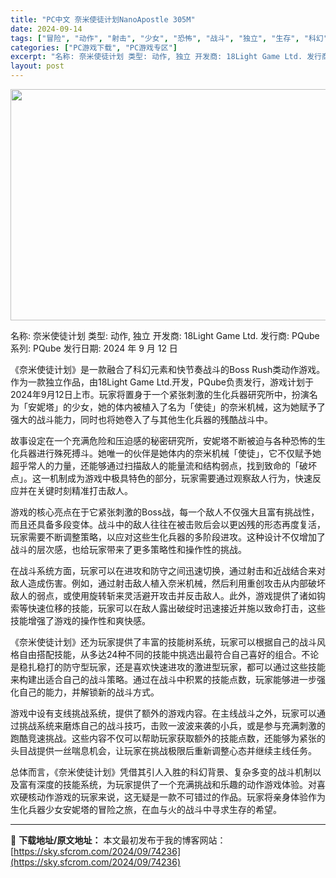 ```yaml
---
title: "PC中文 奈米使徒计划NanoApostle 305M"
date: 2024-09-14
tags: ["冒险", "动作", "射击", "少女", "恐怖", "战斗", "独立", "生存", "科幻"]
categories: ["PC游戏下载", "PC游戏专区"]
excerpt: "名称: 奈米使徒计划 类型: 动作, 独立 开发商: 18Light Game Ltd. 发行商: PQube 系列: PQube 发行日期: 2024 年 9 月 12 日 《奈米使徒计划》是一款融合了科幻元素和快节奏战斗的Boss Rush类动作游戏。作为一款独立作品，由18Light Game&hellip;"
layout: post
---
```


<img class="aligncenter size-full wp-image-74237" src="https://sky.sfcrom.com/wp-content/uploads/2024/09/2024091408062912.webp" alt="" width="660" height="370" />

名称: 奈米使徒计划
类型: 动作, 独立
开发商: 18Light Game Ltd.
发行商: PQube
系列: PQube
发行日期: 2024 年 9 月 12 日

《奈米使徒计划》是一款融合了科幻元素和快节奏战斗的Boss Rush类动作游戏。作为一款独立作品，由18Light Game Ltd.开发，PQube负责发行，游戏计划于2024年9月12日上市。玩家将置身于一个紧张刺激的生化兵器研究所中，扮演名为「安妮塔」的少女，她的体内被植入了名为「使徒」的奈米机械，这为她赋予了强大的战斗能力，同时也将她卷入了与其他生化兵器的残酷战斗中。

故事设定在一个充满危险和压迫感的秘密研究所，安妮塔不断被迫与各种恐怖的生化兵器进行殊死搏斗。她唯一的伙伴是她体内的奈米机械「使徒」，它不仅赋予她超乎常人的力量，还能够通过扫描敌人的能量流和结构弱点，找到致命的「破坏点」。这一机制成为游戏中极具特色的部分，玩家需要通过观察敌人行为，快速反应并在关键时刻精准打击敌人。

游戏的核心亮点在于它紧张刺激的Boss战，每一个敌人不仅强大且富有挑战性，而且还具备多段变体。战斗中的敌人往往在被击败后会以更凶残的形态再度复活，玩家需要不断调整策略，以应对这些生化兵器的多阶段进攻。这种设计不仅增加了战斗的层次感，也给玩家带来了更多策略性和操作性的挑战。

在战斗系统方面，玩家可以在进攻和防守之间迅速切换，通过射击和近战结合来对敌人造成伤害。例如，通过射击敌人植入奈米机械，然后利用重创攻击从内部破坏敌人的弱点，或使用旋转斩来灵活避开攻击并反击敌人。此外，游戏提供了诸如钩索等快速位移的技能，玩家可以在敌人露出破绽时迅速接近并施以致命打击，这些技能增强了游戏的操作性和爽快感。

《奈米使徒计划》还为玩家提供了丰富的技能树系统，玩家可以根据自己的战斗风格自由搭配技能，从多达24种不同的技能中挑选出最符合自己喜好的组合。不论是稳扎稳打的防守型玩家，还是喜欢快速进攻的激进型玩家，都可以通过这些技能来构建出适合自己的战斗策略。通过在战斗中积累的技能点数，玩家能够进一步强化自己的能力，并解锁新的战斗方式。

游戏中设有支线挑战系统，提供了额外的游戏内容。在主线战斗之外，玩家可以通过挑战系统来磨炼自己的战斗技巧，击败一波波来袭的小兵，或是参与充满刺激的跑酷竞速挑战。这些内容不仅可以帮助玩家获取额外的技能点数，还能够为紧张的头目战提供一丝喘息机会，让玩家在挑战极限后重新调整心态并继续主线任务。

总体而言，《奈米使徒计划》凭借其引人入胜的科幻背景、复杂多变的战斗机制以及富有深度的技能系统，为玩家提供了一个充满挑战和乐趣的动作游戏体验。对喜欢硬核动作游戏的玩家来说，这无疑是一款不可错过的作品。玩家将亲身体验作为生化兵器少女安妮塔的冒险之旅，在血与火的战斗中寻求生存的希望。

---
📖 **下载地址/原文地址：** 本文最初发布于我的博客网站：[https://sky.sfcrom.com/2024/09/74236](https://sky.sfcrom.com/2024/09/74236)
